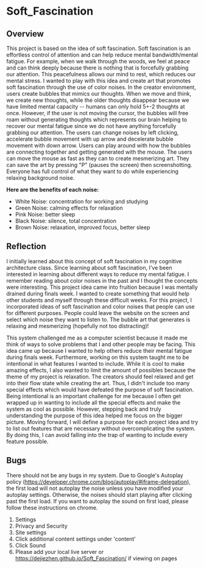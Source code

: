 # Soft_Fascination

## Overview 
This project is based on the idea of soft fascination. Soft fascination is an effortless control of attention and can help reduce mental bandwidth/mental fatigue. For example, when we walk through the woods, we feel at peace and can think deeply because there is nothing that is forcefully grabbing our attention. This peacefulness allows our mind to rest, which reduces our mental stress. I wanted to play with this idea and create art that promotes soft fascination through the use of color noises. In the creator environment, users create bubbles that mimics our thoughts. When we move and think, we create new thoughts, while the older thoughts disappear because we have limited mental capacity -- humans can only hold 5+-2 thoughts at once. However, if the user is not moving the cursor, the bubbles will free roam without generating thoughts which represents our brain helping to recover our mental fatigue since we do not have anything forcefully grabbing our attention. The users can change noises by left clicking, accelerate bubble movement with up arrow and decelerate bubble movement with down arrow. Users can play around with how the bubbles are connecting together and getting generated with the mouse. The users can move the mouse as fast as they can to create mesmerizing art. They can save the art by pressing "P" (pauses the screen) then screenshotting. Everyone has full control of what they want to do while experiencing relaxing background noise. 

**Here are the benefits of each noise:**

- White Noise: concentration for working and studying
- Green Noise: calming effects for relaxation
- Pink Noise: better sleep
- Black Noise: silence, total concentration
- Brown Noise: relaxation, improved focus, better sleep

## Reflection

I initially learned about this concept of soft fascination in my cognitive architecture class. Since learning about soft fascination, I've been interested in learning about different ways to reduce my mental fatigue. I remember reading about color noises in the past and I thought the concepts were interesting. This project idea came into fruition because I was mentally drained during finals week. I wanted to create something that would help other students and myself through these difficult weeks. For this project, I incorporated ideas of soft fascination and color noises that people can use for different purposes. People could leave the website on the screen and select which noise they want to listen to. The bubble art that generates is relaxing and mesmerizing (hopefully not too distracting)!

This system challenged me as a computer scientist because it made me think of ways to solve problems that I and other people may be facing. This idea came up because I wanted to help others reduce their mental fatigue during finals week. Furthermore, working on this system taught me to be intentional in what features I wanted to include. While it is cool to make amazing effects, I also wanted to limit the amount of possibles because the theme of my project is relaxation. The creators should feel relaxed and get into their flow state while creating the art. Thus, I didn't include too many special effects which would have defeated the purpose of soft fascination. Being intentional is an important challenge for me because I often get wrapped up in wanting to include all the special effects and make the system as cool as possible. However, stepping back and truly understanding the purpose of this idea helped me focus on the bigger picture. Moving forward, I will define a purpose for each project idea and try to list out features that are necessary without overcomplicating the system. By doing this, I can avoid falling into the trap of wanting to include every feature possible. 

## Bugs
There should not be any bugs in my system. Due to Google's Autoplay policy (https://developer.chrome.com/blog/autoplay/#iframe-delegation), the first load will not autoplay the noise unless you have modified your autoplay settings. Otherwise, the noises should start playing after clicking past the first load. If you want to autoplay the sound on first load, please follow these instructions on chrome.
1. Settings 
2. Privacy and Security
3. Site settings
4. Click additional content settings under 'content'
5. Click Sound
6. Please add your local live server or https://dejiezhen.github.io/Soft_Fascination/ if viewing on pages
